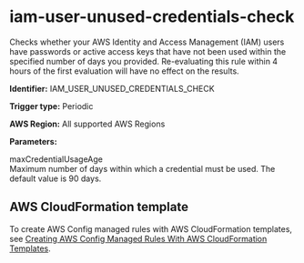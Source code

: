 # iam\-user\-unused\-credentials\-check<a name="iam-user-unused-credentials-check"></a>

Checks whether your AWS Identity and Access Management \(IAM\) users have passwords or active access keys that have not been used within the specified number of days you provided\. Re\-evaluating this rule within 4 hours of the first evaluation will have no effect on the results\.

**Identifier:** IAM\_USER\_UNUSED\_CREDENTIALS\_CHECK

**Trigger type:** Periodic

**AWS Region:** All supported AWS Regions 

**Parameters:**

 maxCredentialUsageAge  
Maximum number of days within which a credential must be used\. The default value is 90 days\.

## AWS CloudFormation template<a name="w22aac11c29c17d213c15"></a>

To create AWS Config managed rules with AWS CloudFormation templates, see [Creating AWS Config Managed Rules With AWS CloudFormation Templates](aws-config-managed-rules-cloudformation-templates.md)\.